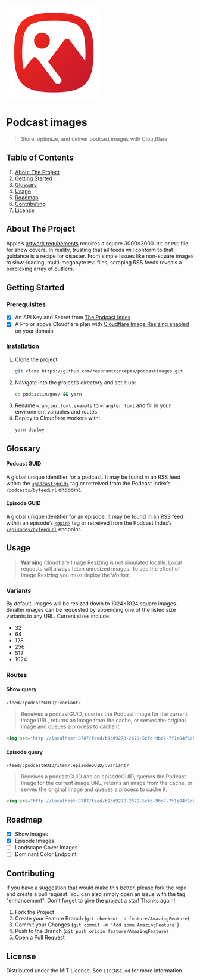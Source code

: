 ![Logo](/logo.svg)

# Podcast images

> Store, optimize, and deliver podcast images with Cloudflare

## Table of Contents

1. [About The Project](#about-the-project)
1. [Getting Started](#getting-started)
1. [Glossary](#glossary)
1. [Usage](#usage)
1. [Roadmap](#roadmap)
1. [Contributing](#contributing)
1. [License](#license)

## About The Project

Apple’s [artwork requirements](https://podcasters.apple.com/support/896-artwork-requirements) requires a square 3000×3000 `JPG` or `PNG` file for show covers. In reality, trusting that all feeds will conform to that guidance is a recipe for disaster. From simple issues like non-square images to slow-loading, multi-megabyte `PSD` files, scraping RSS feeds reveals a perplexing array of outliers.

## Getting Started

### Prerequisites

- [x] An API Key and Secret from [The Podcast Index](https://podcastindex.org/)
- [x] A Pro or above Cloudflare plan with [Cloudflare Image Resizing enabled](https://developers.cloudflare.com/images/image-resizing/enable-image-resizing/) on your domain

### Installation
1. Clone the project:
   ```sh
   git clone https://github.com/resonantconcepts/podcastimages.git
   ```
1. Navigate into the project’s directory and set it up:
   ```sh
   cd podcastimages/ && yarn
   ```
1. Rename `wrangler.toml.example` to `wrangler.toml` and fill in your environment variables and routes
1. Deploy to Cloudflare workers with:
   ```sh
   yarn deploy
   ```

## Glossary

#### Podcast GUID

A global unique identifier for a podcast. It may be found in an RSS feed within the [`<podcast:guid>`](https://github.com/Podcastindex-org/podcast-namespace/blob/main/docs/1.0.md#guid) tag or retreived from the Podcast Index’s [`/podcasts/byfeedurl`](https://podcastindex-org.github.io/docs-api/#get-/podcasts/byfeedurl) endpoint.

#### Episode GUID

A global unique identifier for an episode. It may be found in an RSS feed within an episode’s [`<guid>`](https://podcasters.apple.com/support/837-change-the-rss-feed-url#:~:text=What%E2%80%99s%20an%20episode%20GUID%3F) tag or retreived from the Podcast Index’s [`/episodes/byfeedurl`](https://podcastindex-org.github.io/docs-api/#get-/episodes/byfeedurl) endpoint.

## Usage

> **Warning**
> Cloudflare Image Resizing is not simulated locally. Local requests will always fetch unresized images. To see the effect of Image Resizing you must deploy the Worker.

### Variants

By default, images will be resized down to 1024×1024 square images. Smaller images can be requested by appending one of the listed size variants to any URL. Current sizes include:

- 32
- 64
- 128
- 256
- 512
- 1024

### Routes

#### Show query

`/feed/:podcastGUID/:variant?`

> Receives a podcastGUID, queries the Podcast Image for the current image URL, returns an image from the cache, or serves the original image and queues a process to cache it.

```html
<img src="http://localhost:8787/feed/b9cd9278-2679-5cfd-9bc7-7f1e04f1cba4/128">
```

#### Episode query

`/feed/:podcastGUID/item/:episodeGUID/:variant?`

> Receives a podcastGUID and an episodeGUID, queries the Podcast Image for the current image URL, returns an image from the cache, or serves the original image and queues a process to cache it.

```html
<img src="http://localhost:8787/feed/b9cd9278-2679-5cfd-9bc7-7f1e04f1cba4/item/ef45a8c0-ec1d-11ec-8862-2be879b39c9e/1024">
```

## Roadmap

- [x] Show images
- [x] Episode Images
- [ ] Landscape Cover Images
- [ ] Dominant Color Endpoint

## Contributing

If you have a suggestion that would make this better, please fork the repo and create a pull request. You can also simply open an issue with the tag "enhancement".
Don't forget to give the project a star! Thanks again!

1. Fork the Project
2. Create your Feature Branch (`git checkout -b feature/AmazingFeature`)
3. Commit your Changes (`git commit -m 'Add some AmazingFeature'`)
4. Push to the Branch (`git push origin feature/AmazingFeature`)
5. Open a Pull Request

## License

Distributed under the MIT License. See `LICENSE.md` for more information.
